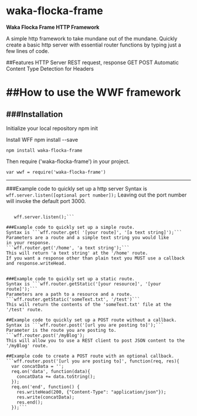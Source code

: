 # waka-flocka-frame

<strong>Waka Flocka Frame HTTP Framework</strong>

A simple http framework to take mundane out of the mundane. Quickly create a basic http server with essential router functions by typing just a few lines of code.

##Features
 HTTP Server
 REST request, response
 GET
 POST
 Automatic Content Type Detection for Headers

##How to use the WWF framework
=====================
###Installation
-------------
Initialize your local repository
  npm init

Install WFF
  npm install --save

```npm install waka-flocka-frame```

Then require ('waka-flocka-frame') in your project.

```var wwf = require('waka-flocka-frame')```

--------------------
###Example code to quickly set up a http server
Syntax is ```wff.server.listen([optional port number]);```
Leaving out the port number will invoke the default port 3000.

```var wff = require('waka-flocka-frame');

   wff.server.listen();```

###Example code to quickly set up a simple route.
Syntax is ```wff.router.get( '[your route]', '[a text string]');```
Parameters are a route and a simple text string you would like
in your response.
```wff.router.get('/home', 'a text string');```
This will return 'a text string' at the '/home' route.
If you want a response other than plain text you MUST use a callback
and response.writeHead.


###Example code to quickly set up a static route.
Syntax is ```wff.router.getStatic('[your resource]', '[your route]');```
Parameters are a path to a resource and a route.
```wff.router.getStatic('someText.txt', '/test')```
This will return the contents of the 'someText.txt' file at the '/test' route.

##Example code to quickly set up a POST route without a callback.
Syntax is ```wff.router.post('[url you are posting to]');```
Parameter is the route you are posting to.
```wff.router.post('/myBlog');
This will allow you to use a REST client to post JSON content to the '/myBlog' route.

##Example code to create a POST route with an optional callback.
```wff.router.post('[url you are posting to]', function(req, res){
  var concatData = '';
  req.on('data', function(data){
    concatData += data.toString();
  });
  req.on('end', function() {
    res.writeHead(200, {"Content-Type": "application/json"});
    res.write(concatData);
    res.end();
  });```
